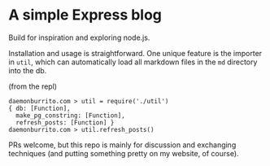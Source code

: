 # A simple Express blog

Build for inspiration and exploring node.js.

Installation and usage is straightforward. One unique feature is the importer in `util`, which can automatically load all markdown files in the `md` directory into the db.

(from the repl)
```
daemonburrito.com > util = require('./util')
{ db: [Function],
  make_pg_constring: [Function],
  refresh_posts: [Function] }
daemonburrito.com > util.refresh_posts()
```

PRs welcome, but this repo is mainly for discussion and exchanging techniques (and putting something pretty on my website, of course).
